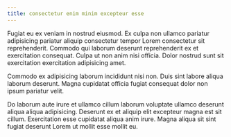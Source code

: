 ```yaml
---
title: consectetur enim minim excepteur esse
---
```


Fugiat eu ex veniam in nostrud eiusmod. Ex culpa non ullamco pariatur adipisicing pariatur aliquip consectetur tempor Lorem consectetur sit reprehenderit. Commodo qui laborum deserunt reprehenderit ex et exercitation consequat. Culpa ut non anim nisi officia. Dolor nostrud sunt sit exercitation exercitation adipisicing amet.

Commodo ex adipisicing laborum incididunt nisi non. Duis sint labore aliqua laborum deserunt. Magna cupidatat officia fugiat consequat dolor non ipsum pariatur velit.

Do laborum aute irure et ullamco cillum laborum voluptate ullamco deserunt aliqua aliqua adipisicing. Deserunt ex et aliquip elit excepteur magna est sit cillum. Exercitation esse cupidatat aliqua anim irure. Magna aliqua sit sint fugiat deserunt Lorem ut mollit esse mollit eu.